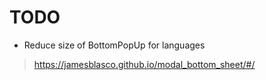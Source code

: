 # TODO

- Reduce size of BottomPopUp for languages
> https://jamesblasco.github.io/modal_bottom_sheet/#/